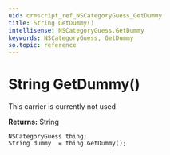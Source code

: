 ```yaml
---
uid: crmscript_ref_NSCategoryGuess_GetDummy
title: String GetDummy()
intellisense: NSCategoryGuess.GetDummy
keywords: NSCategoryGuess, GetDummy
so.topic: reference
---
```


# String GetDummy()

This carrier is currently not used

**Returns:** String

```crmscript
NSCategoryGuess thing;
String dummy  = thing.GetDummy();
```

